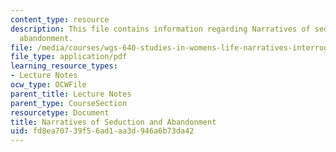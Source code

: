 ```yaml
---
content_type: resource
description: This file contains information regarding Narratives of seduction and
  abandonment.
file: /media/courses/wgs-640-studies-in-womens-life-narratives-interrogating-marriage-case-studies-in-american-law-and-culture-fall-2007/fd8ea70739f56ad1aa3d946a6b73da42_MITWGS_640F07_4_1.pdf
file_type: application/pdf
learning_resource_types:
- Lecture Notes
ocw_type: OCWFile
parent_title: Lecture Notes
parent_type: CourseSection
resourcetype: Document
title: Narratives of Seduction and Abandonment
uid: fd8ea707-39f5-6ad1-aa3d-946a6b73da42
---
```

